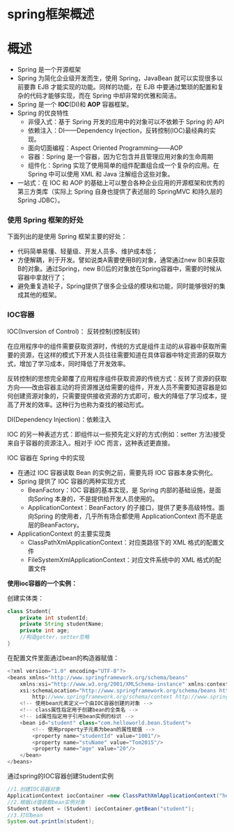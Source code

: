# spring框架概述

# 概述

- Spring 是一个开源框架
- Spring 为简化企业级开发而生，使用 Spring，JavaBean 就可以实现很多以前要靠 EJB 才能实现的功能。同样的功能，在 EJB 中要通过繁琐的配置和复杂的代码才能够实现，而在 Spring 中却非常的优雅和简洁。
- Spring 是一个 **IOC**(DI)和 **AOP** 容器框架。
- Spring 的优良特性
  - 非侵入式：基于 Spring 开发的应用中的对象可以不依赖于 Spring 的 API
  - 依赖注入：DI——Dependency Injection，反转控制(IOC)最经典的实现。
  - 面向切面编程：Aspect Oriented Programming——AOP
  - 容器：Spring 是一个容器，因为它包含并且管理应用对象的生命周期
  - 组件化：Spring 实现了使用简单的组件配置组合成一个复杂的应用。在 Spring 中可以使用 XML 和 Java 注解组合这些对象。
- 一站式：在 IOC 和 AOP 的基础上可以整合各种企业应用的开源框架和优秀的第三方类库（实际上 Spring 自身也提供了表述层的 SpringMVC 和持久层的 Spring JDBC）。



### 使用 Spring 框架的好处

下面列出的是使用 Spring 框架主要的好处：

- 代码简单易懂、轻量级、开发人员多、维护成本低； 
- 方便解耦，利于开发。譬如说类A需要使用B的对象，通常通过new B()来获取B的对象。通过Spring，new B()后的对象放在Spring容器中，需要的时候从容器中拿就行了；
- 避免重复造轮子，Spring提供了很多企业级的模块和功能，同时能够很好的集成其他的框架。





### IOC容器

IOC(Inversion of Control)： 反转控制(控制反转)

在应用程序中的组件需要获取资源时，传统的方式是组件主动的从容器中获取所需要的资源，在这样的模式下开发人员往往需要知道在具体容器中特定资源的获取方式，增加了学习成本，同时降低了开发效率。

反转控制的思想完全颠覆了应用程序组件获取资源的传统方式：反转了资源的获取方向——改由容器主动的将资源推送给需要的组件，开发人员不需要知道容器是如何创建资源对象的，只需要提供接收资源的方式即可，极大的降低了学习成本，提高了开发的效率。这种行为也称为查找的被动形式。

DI(Dependency Injection)：依赖注入

IOC 的另一种表述方式：即组件以一些预先定义好的方式(例如：setter 方法)接受来自于容器的资源注入。相对于 IOC 而言，这种表述更直接。

IOC 容器在 Spring 中的实现

- 在通过 IOC 容器读取 Bean 的实例之前，需要先将 IOC 容器本身实例化。
- Spring 提供了 IOC 容器的两种实现方式
  - BeanFactory：IOC 容器的基本实现，是 Spring 内部的基础设施，是面向Spring 本身的，不是提供给开发人员使用的。
  - ApplicationContext：BeanFactory 的子接口，提供了更多高级特性。面向Spring 的使用者，几乎所有场合都使用 ApplicationContext 而不是底层的BeanFactory。
- ApplicationContext 的主要实现类
  - ClassPathXmlApplicationContext：对应类路径下的 XML 格式的配置文件
  - FileSystemXmlApplicationContext：对应文件系统中的 XML 格式的配置文件



**使用ioc容器的一个实例：**

创建实体类：

```java
class Student{
    private int studentId;
    private String studentName;
    private int age;
    //构造getter，setter忽略
}
```

在配置文件里面通过bean的构造器赋值：

```java
<?xml version="1.0" encoding="UTF-8"?>
<beans xmlns="http://www.springframework.org/schema/beans"
    xmlns:xsi="http://www.w3.org/2001/XMLSchema-instance" xmlns:context="http://www.springframework.org/schema/context"
    xsi:schemaLocation="http://www.springframework.org/schema/beans http://www.springframework.org/schema/beans/spring-beans.xsd
        http://www.springframework.org/schema/context http://www.springframework.org/schema/context/spring-context-4.0.xsd">
    <!-- 使用bean元素定义一个由IOC容器创建的对象 -->
    <!-- class属性指定用于创建bean的全类名 -->
    <!-- id属性指定用于引用bean实例的标识 -->
    <bean id="student" class="com.helloworld.bean.Student">
        <!-- 使用property子元素为bean的属性赋值 -->
        <property name="studentId" value="1001"/>
        <property name="stuName" value="Tom2015"/>
        <property name="age" value="20"/>
    </bean>
</beans>
```

通过spring的IOC容器创建Student实例

```java
//1.创建IOC容器对象
ApplicationContext iocContainer =new ClassPathXmlApplicationContext("helloworld.xml");
//2.根据id值获取bean实例对象
Student student = (Student) iocContainer.getBean("student");
//3.打印bean
System.out.println(student);
```

